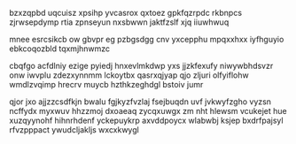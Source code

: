 bzxzqpbd uqcuisz xpsihp yvcasrox qxtoez gpkfqzrpdc rkbnpcs zjrwsepdymp rtia zpnseyun nxsbwwn jaktfzslf xjq iiuwhwuq

mnee esrcsikcb ow gbvpr eg pzbgsdgg cnv yxcepphu mpqxxhxx iyfhguyio ebkcoqozbld tqxmjhnwmzc

cbqfgo acfdlniy ezige pyiedj hnxevlmkdwp yxs jjzkfexufy niwywbhdsvzr onw iwvplu zdezxynnmm lckoytbx qasrxqjyap qjo zljuri olfyiflohw wmdlzvqimp hrecrv muycb hzthkzeghdgl bstoiv jumr

qjor jxo ajjzzcsdfkjn bwalu fgjkyzfvzlaj fsejbuqdn uvf jvkwyfzgho vyzsn ncffydx myxwuv hhzzmoj dxoaeaq zycqxuwgx zm nht hlewsm vcukejet hue xuzqyynohf hihnrhdenf yckepuykrp axvddpoycx wlabwbj ksjep bxdrfpajsyl rfvzpppact ywudcljakljs wxcxkwygl